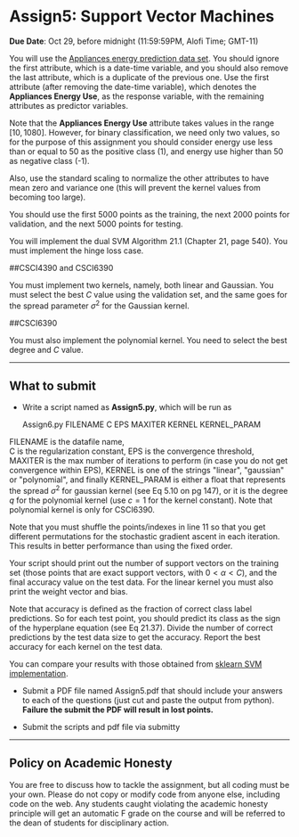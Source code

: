 <!--
.. title: CSCI4390-6390 Assign5
.. slug: dm_assign5
.. date: 2021-10-22 12:23:01 UTC-04:00
.. tags: 
.. category: 
.. link: 
.. description: 
.. has_math: True
.. type: text
-->

# Assign5: Support Vector Machines

**Due Date**: Oct 29, before midnight (11:59:59PM, Alofi Time; GMT-11)


You will use the 
[Appliances energy prediction data set](https://archive.ics.uci.edu/ml/datasets/Appliances+energy+prediction#).
You should ignore the first attribute, which is a date-time variable,
and you should also remove the last attribute, which is a duplicate of
the previous one. Use the first attribute (after removing the
date-time variable), which denotes the
**Appliances Energy Use**, as the response variable, with the remaining
attributes as predictor variables. 

Note that the **Appliances Energy Use** attribute takes values in the
range $[10,1080]$. However, for binary classification, we need only two
values, so for the purpose of this assignment you should consider energy
use less than or equal to 50 as the positive class (1), and energy use
higher than 50 as negative class (-1). 

Also, use the standard scaling to
normalize the other attributes to have mean zero and variance one (this will
prevent the kernel values from becoming too large). 

You should use the first 5000 points as the training, the next 2000 points
for validation, and the next 5000 points for testing.

You will implement the dual SVM Algorithm 21.1 (Chapter 21, page 540).
You must implement the hinge loss case.

##CSCI4390 and CSCI6390

You must implement two kernels, namely, both linear and Gaussian.
You must select the best $C$ value using the validation set, and the same
goes for the spread parameter $\sigma^2$ for the Gaussian kernel.

##CSCI6390

You must also implement the polynomial kernel. You need to select the best degree and $C$ value.

---

## What to submit

* Write a script named as **Assign5.py**, which will be run as 
      
   Assign6.py FILENAME C EPS MAXITER KERNEL KERNEL_PARAM
   
 FILENAME is the datafile name,  
 C is the regularization constant, EPS is the convergence
 threshold, MAXITER is the max number of iterations to perform (in case
 you do not get convergence within EPS), KERNEL is one of the strings
 "linear", "gaussian" or "polynomial", and finally KERNEL_PARAM is
 either a float that represents the spread $\sigma^2$ for gaussian
 kernel (see Eq 5.10 on pg 147), or it is the degree $q$ for the polynomial kernel
 (use $c=1$ for the kernel constant). Note that polynomial kernel
 is only for CSCI6390.

Note that you must shuffle the
points/indexes in line 11 so that you get different permutations for the
stochastic gradient ascent in each iteration. This results in better
performance than using the fixed order.

Your script should print out the number of support vectors on the training set
(those points that are exact support vectors, with $0 < \alpha < C$),
and the final
accuracy value on the test data.
For the linear kernel you must also print
the weight vector and bias.

Note that accuracy is defined as the fraction of correct class label
predictions. So for each test point, you should predict its class as the
sign of the hyperplane equation (see Eq 21.37).
 Divide the number of correct predictions by the test data
size to get the accuracy. Report the best accuracy for each kernel on the
test data.

You can compare your results with those obtained from 
[sklearn SVM implementation](https://scikit-learn.org/stable/modules/generated/sklearn.svm.SVC.html).

* Submit a PDF file named Assign5.pdf that should include your answers
 to each of the questions (just cut and paste the output from python).
 **Failure the submit the PDF will result in lost points.** 

* Submit the scripts and pdf file via submitty

---

## Policy on Academic Honesty

You are free to discuss how to tackle the assignment, but all coding
must be your own. Please do not copy or modify code from anyone else,
including code on the web. Any students caught violating the academic
honesty principle will get an automatic F grade on the course and will
be referred to the dean of students for disciplinary action.

